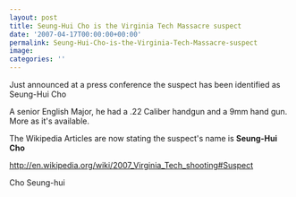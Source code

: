 ```yaml
---
layout: post
title: Seung-Hui Cho is the Virginia Tech Massacre suspect
date: '2007-04-17T00:00:00+00:00'
permalink: Seung-Hui-Cho-is-the-Virginia-Tech-Massacre-suspect
image: 
categories: ''
---
```

Just announced at a press conference the suspect has been identified as Seung-Hui Cho

A senior English Major, he had a .22 Caliber handgun and a 9mm hand gun. More as it's available.

The Wikipedia Articles are now stating the suspect's name is <STRONG>Seung-Hui Cho</STRONG>

<A href="http://en.wikipedia.org/wiki/2007_Virginia_Tech_shooting#Suspect">http://en.wikipedia.org/wiki/2007_Virginia_Tech_shooting#Suspect</A>

Cho Seung-hui
